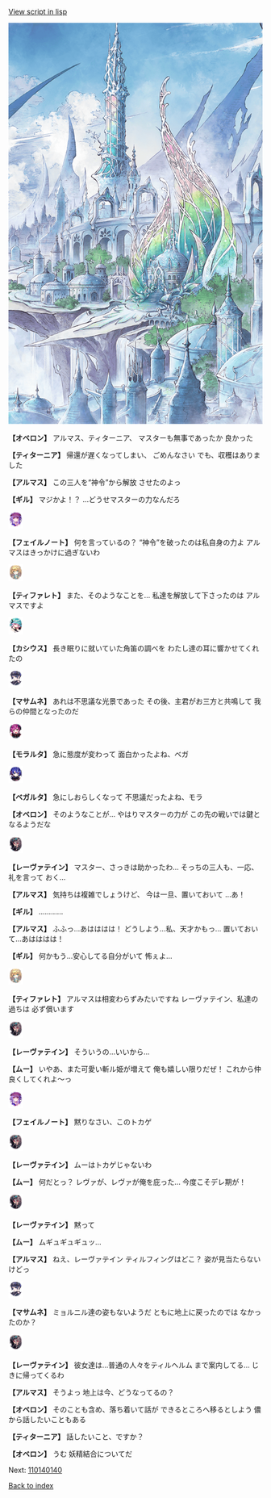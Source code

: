 [View script in lisp](../scripts/110140130.txt)

![fairy_world.png](../images/backgrounds/fairy_world.png)

**【オベロン】**
アルマス、ティターニア、
マスターも無事であったか
良かった

**【ティターニア】**
帰還が遅くなってしまい、
ごめんなさい
でも、収穫はありました

**【アルマス】**
この三人を“神令”から解放
させたのよっ

**【ギル】**
マジかよ！？
…どうせマスターの力なんだろ

<img src="../images/units/3401911.png" alt="3401911.png" height="34"/>

**【フェイルノート】**
何を言っているの？
“神令”を破ったのは私自身の力よ
アルマスはきっかけに過ぎないわ

<img src="../images/units/3503211.png" alt="3503211.png" height="34"/>

**【ティファレト】**
また、そのようなことを…
私達を解放して下さったのは
アルマスですよ

<img src="../images/units/3303111.png" alt="3303111.png" height="34"/>

**【カシウス】**
長き眠りに就いていた角笛の調べを
わたし達の耳に響かせてくれたの

<img src="../images/units/3100111.png" alt="3100111.png" height="34"/>

**【マサムネ】**
あれは不思議な光景であった
その後、主君がお三方と共鳴して
我らの仲間となったのだ

<img src="../images/units/3104011.png" alt="3104011.png" height="34"/>

**【モラルタ】**
急に態度が変わって
面白かったよね、ベガ

<img src="../images/units/3104111.png" alt="3104111.png" height="34"/>

**【ベガルタ】**
急にしおらしくなって
不思議だったよね、モラ

**【オベロン】**
そのようなことが…
やはりマスターの力が
この先の戦いでは鍵となるようだな

<img src="../images/units/3100211.png" alt="3100211.png" height="34"/>

**【レーヴァテイン】**
マスター、さっきは助かったわ…
そっちの三人も、一応、礼を言って
おく…

**【アルマス】**
気持ちは複雑でしょうけど、
今は一旦、置いておいて
…あ！

**【ギル】**
…………

**【アルマス】**
ふふっ…あはははは！
どうしよう…私、天才かもっ…
置いておいて…あはははは！

**【ギル】**
何かもう…安心してる自分がいて
怖ぇよ…

<img src="../images/units/3503211.png" alt="3503211.png" height="34"/>

**【ティファレト】**
アルマスは相変わらずみたいですね
レーヴァテイン、私達の過ちは
必ず償います

<img src="../images/units/3100211.png" alt="3100211.png" height="34"/>

**【レーヴァテイン】**
そういうの…いいから…

**【ムー】**
いやあ、また可愛い斬ル姫が増えて
俺も嬉しい限りだぜ！
これから仲良くしてくれよ～っ

<img src="../images/units/3401911.png" alt="3401911.png" height="34"/>

**【フェイルノート】**
黙りなさい、このトカゲ

<img src="../images/units/3100211.png" alt="3100211.png" height="34"/>

**【レーヴァテイン】**
ムーはトカゲじゃないわ

**【ムー】**
何だとっ？
レヴァが、レヴァが俺を庇った…
今度こそデレ期が！

<img src="../images/units/3100211.png" alt="3100211.png" height="34"/>

**【レーヴァテイン】**
黙って

**【ムー】**
ムギュギュギュッ…

**【アルマス】**
ねえ、レーヴァテイン
ティルフィングはどこ？
姿が見当たらないけどっ

<img src="../images/units/3100111.png" alt="3100111.png" height="34"/>

**【マサムネ】**
ミョルニル達の姿もないようだ
ともに地上に戻ったのでは
なかったのか？

<img src="../images/units/3100211.png" alt="3100211.png" height="34"/>

**【レーヴァテイン】**
彼女達は…普通の人々をティルヘルム
まで案内してる…
じきに帰ってくるわ

**【アルマス】**
そうよっ
地上は今、どうなってるの？

**【オベロン】**
そのことも含め、落ち着いて話が
できるところへ移るとしよう
儂から話したいこともある

**【ティターニア】**
話したいこと、ですか？

**【オベロン】**
うむ
妖精結合についてだ

Next: [110140140](110140140.md)

[Back to index](index.md)
